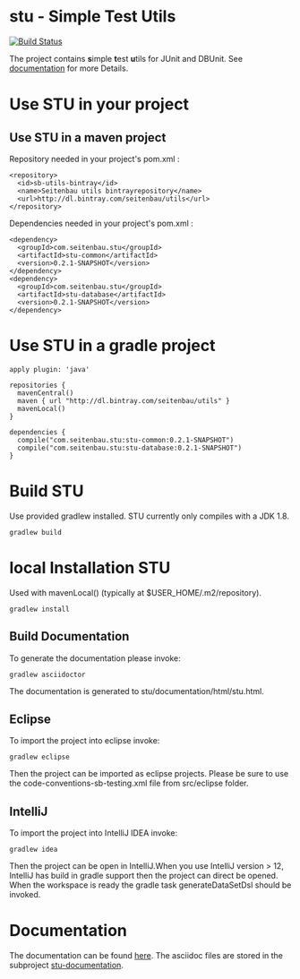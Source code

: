 # stu - Simple Test Utils

[![Build Status](https://buildhive.cloudbees.com/job/Seitenbau/job/stu/badge/icon)](https://buildhive.cloudbees.com/job/Seitenbau/job/stu/)

The project contains <b>s</b>imple <b>t</b>est <b>u</b>tils for JUnit and DBUnit. See [documentation](stu-documentation/src/stu.asciidoc) for more Details.

# Use STU in your project

## Use STU in a maven project

Repository needed in your project's pom.xml :

    <repository>
      <id>sb-utils-bintray</id>
      <name>Seitenbau utils bintrayrepository</name>
      <url>http://dl.bintray.com/seitenbau/utils</url>
    </repository>

Dependencies needed in your project's pom.xml :

    <dependency>
      <groupId>com.seitenbau.stu</groupId>
      <artifactId>stu-common</artifactId>
      <version>0.2.1-SNAPSHOT</version>
    </dependency>
    <dependency>
      <groupId>com.seitenbau.stu</groupId>
      <artifactId>stu-database</artifactId>
      <version>0.2.1-SNAPSHOT</version>
    </dependency>

# Use STU in a gradle project

    apply plugin: 'java'
    
    repositories {
      mavenCentral()
      maven { url "http://dl.bintray.com/seitenbau/utils" }
      mavenLocal()
    }
    
    dependencies {
      compile("com.seitenbau.stu:stu-common:0.2.1-SNAPSHOT")
      compile("com.seitenbau.stu:stu-database:0.2.1-SNAPSHOT")
    }

# Build STU

Use provided gradlew installed. STU currently only compiles with a JDK 1.8.

	gradlew build


# local Installation STU

Used with mavenLocal() (typically at $USER_HOME/.m2/repository).

	gradlew install


## Build Documentation
To generate the documentation please invoke:

	gradlew asciidoctor

The documentation is generated to stu/documentation/html/stu.html.

## Eclipse 

To import the project into eclipse invoke:

	gradlew eclipse
	
Then the project can be imported as eclipse projects.
Please be sure to use the code-conventions-sb-testing.xml file from src/eclipse folder.

## IntelliJ

To import the project into IntelliJ IDEA  invoke:

    gradlew idea

Then the project can be open in IntelliJ.When you use IntelliJ version > 12, IntelliJ has build in
gradle support  then the project can direct be opened. When the workspace is ready the gradle task generateDataSetDsl should be invoked.

# Documentation

The documentation can be found [here](stu-documentation/src/stu.asciidoc). The asciidoc files are stored in the subproject [stu-documentation](stu-documentation).
